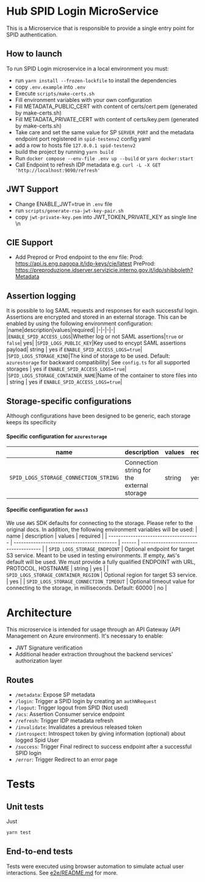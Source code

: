 # Hub SPID Login MicroService

This is a Microservice that is responsible to provide a single entry point for SPID authentication.

## How to launch
To run SPID Login microservice in a local environment you must:

- run `yarn install --frozen-lockfile` to install the dependencies
- copy `.env.example` into `.env`
- Execute `scripts/make-certs.sh`
- Fill environment variables with your own configuration
- Fill METADATA_PUBLIC_CERT with content of certs/cert.pem (generated by make-certs.sh)
- Fill METADATA_PRIVATE_CERT with content of certs/key.pem (generated by make-certs.sh)
- Take care and set the same value for SP `SERVER_PORT` and the metadata endpoint port registered in `spid-testenv2` config yaml
- add a row to hosts file `127.0.0.1 spid-testenv2`
- build the project by running `yarn build`
- Run `docker compose --env-file .env up --build` or `yarn docker:start`
- Call Endpoint to refresh IDP metadata e.g. `curl -L -X GET 'http://localhost:9090/refresh'`

## JWT Support

- Change ENABLE_JWT=true in `.env` file
- run `scripts/generate-rsa-jwt-key-pair.sh`
- copy `jwt-private-key.pem` into JWT_TOKEN_PRIVATE_KEY as single line \n

## CIE Support

- Add Preprod or Prod endpoint to the env file:
  Prod: https://api.is.eng.pagopa.it/idp-keys/cie/latest
  PreProd: https://preproduzione.idserver.servizicie.interno.gov.it/idp/shibboleth?Metadata

## Assertion logging

It is possible to log SAML requests and responses for each successful login. Assertions are encrypted and stored in an external storage. This can be enabled by using the following environment configuration:
|name|description|values|required|
|-|-|-|-|
|`ENABLE_SPID_ACCESS_LOGS`|Whether log or not SAML assertions|`true` or `false`| yes|
|`SPID_LOGS_PUBLIC_KEY`|Key used to encypt SAML assertions payload| string | yes if `ENABLE_SPID_ACCESS_LOGS=true`|
|`SPID_LOGS_STORAGE_KIND`|The kind of storage to be used. Default: `azurestorage` for backward compatibility| See `config.ts` for all supported storages | yes if `ENABLE_SPID_ACCESS_LOGS=true`|
|`SPID_LOGS_STORAGE_CONTAINER_NAME`|Name of the container to store files into | string | yes if `ENABLE_SPID_ACCESS_LOGS=true`|

## Storage-specific configurations

Although configurations have been designed to be generic, each storage keeps its specificity

#### Specific configuration for `azurestorage`

| name                                  | description                                | values | required |
| ------------------------------------- | ------------------------------------------ | ------ | -------- |
| `SPID_LOGS_STORAGE_CONNECTION_STRING` | Connection string for the external storage | string | yes      |

#### Specific configuration for `awss3`

We use `AWS` SDK defaults for connecting to the storage. Please refer to the original docs. In addition, the following environment variables will be used:
| name | description | values | required |
| ------------------------------------- | ------------------------------------------ | ------ | ------------------------------------- |
| `SPID_LOGS_STORAGE_ENDPOINT` | Optional endpoint for target S3 service. Meant to be used in testing environments. If empty, `AWS`'s default will be used. We must provide a fully qualified ENDPOINT with URL, PROTOCOL, HOSTNAME | string | yes |
| `SPID_LOGS_STORAGE_CONTAINER_REGION` | Optional region for target S3 service. | yes |
| `SPID_LOGS_STORAGE_CONNECTION_TIMEOUT` | Optional timeout value for connecting to the storage, in milliseconds. Default: 60000  | no |

# Architecture

This microservice is intended for usage through an API Gateway (API Management on Azure environment). It's necessary to enable:

- JWT Signature verification
- Additional header extraction throughout the backend services' authorization layer

## Routes

- `/metadata`: Expose SP metadata
- `/login`: Trigger a SPID login by creating an `authNRequest`
- `/logout`: Trigger logout from SPID (Not used)
- `/acs`: Assertion Consumer service endpoint
- `/refresh`: Trigger IDP metadata refresh
- `/invalidate`: Invalidates a previous released token
- `/introspect`: Introspect token by giving information (optional) about logged Spid User
- `/success`: Trigger Final redirect to success endpoint after a successful SPID login
- `/error`: Trigger Redirect to an error page

# Tests

## Unit tests

Just

```sh
yarn test
```

## End-to-end tests
Tests were executed using browser automation to simulate actual user interactions. See [e2e/README.md](e2e/README.md) for more.
